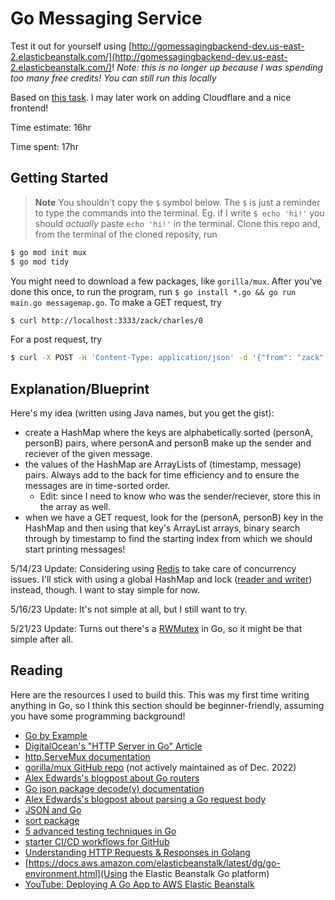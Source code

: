 # Go Messaging Service
Test it out for yourself using [http://gomessagingbackend-dev.us-east-2.elasticbeanstalk.com/](http://gomessagingbackend-dev.us-east-2.elasticbeanstalk.com/)! *Note: this is no longer up because I was spending too many free credits! You can still run this locally*

Based on [this task](https://gist.github.com/zackbloom/57124a029f6bd1b8ab0e3ea5aff34d71).
I may later work on adding Cloudflare and a nice frontend!

Time estimate: 16hr

Time spent: 17hr

## Getting Started
> **Note**
> You shouldn't copy the `$` symbol below. The `$` is just a reminder to type the commands into the terminal. Eg. if I write `$ echo 'hi!'` you should *actually* paste `echo 'hi!'` in the terminal.
Clone this repo and, from the terminal of the cloned reposity, run
```bash
$ go mod init mux
$ go mod tidy
```
You might need to download a few packages, like `gorilla/mux`. After you've done this once, to run the program, run
`$ go install *.go && go run main.go messagemap.go`. To make a GET request, try
```bash
$ curl http://localhost:3333/zack/charles/0
```
For a post request, try
```bash
$ curl -X POST -H 'Content-Type: application/json' -d '{"from": "zack", "to": "charles", "message": "pizza tonight?"}' http://localhost:3333
```

## Explanation/Blueprint
Here's my idea (written using Java names, but you get the gist):
- create a HashMap where the keys are alphabetically sorted (personA, personB) pairs, where personA and personB make up the sender and reciever of the given message.
- the values of the HashMap are ArrayLists of (timestamp, message) pairs. Always add to the back for time efficiency and to ensure the messages are in time-sorted order.
    - Edit: since I need to know who was the sender/reciever, store this in the array as well.
- when we have a GET request, look for the (personA, personB) key in the HashMap and then using that key's ArrayList arrays, binary search through by timestamp to find the starting index from which we should start printing messages!

5/14/23 Update:
Considering using [Redis](https://redis.io/docs/about/) to take care of concurrency issues. I'll stick with using a global HashMap and lock ([reader and writer](https://en.wikipedia.org/wiki/Readers%E2%80%93writer_lock)) instead, though. I want to stay simple for now.

5/16/23 Update:
It's not simple at all, but I still want to try.

5/21/23 Update:
Turns out there's a [RWMutex](https://pkg.go.dev/sync#RWMutex) in Go, so it might be that simple after all.

## Reading
Here are the resources I used to build this. This was my first time writing anything in Go, so I think this section should be beginner-friendly, assuming you have some programming background!

- [Go by Example](https://gobyexample.com/)
- [DigitalOcean's "HTTP Server in Go" Article](https://www.digitalocean.com/community/tutorials/how-to-make-an-http-server-in-go)
- [http.ServeMux documentation](https://pkg.go.dev/net/http#ServeMux)
- [gorilla/mux GitHub repo](https://github.com/gorilla/mux) (not actively maintained as of Dec. 2022)
- [Alex Edwards's blogpost about Go routers](https://www.alexedwards.net/blog/which-go-router-should-i-use)
- [Go json package decode(v) documentation](https://pkg.go.dev/encoding/json#Decoder.Decode)
- [Alex Edwards's blogpost about parsing a Go request body](https://www.alexedwards.net/blog/how-to-properly-parse-a-json-request-body)
- [JSON and Go](https://go.dev/blog/json)
- [sort package](https://pkg.go.dev/sort)
- [5 advanced testing techniques in Go](https://segment.com/blog/5-advanced-testing-techniques-in-go/)
- [starter CI/CD workflows for GitHub](https://github.com/actions/starter-workflows/tree/main/ci)
- [Understanding HTTP Requests & Responses in Golang](https://ciaranmcveigh5.medium.com/understanding-http-requests-responses-in-golang-a13e5e92bc4f)
- [https://docs.aws.amazon.com/elasticbeanstalk/latest/dg/go-environment.html](Using the Elastic Beanstalk Go platform)
- [YouTube: Deploying A Go App to AWS Elastic Beanstalk](https://www.youtube.com/watch?v=1WXJTlkf0S4)
